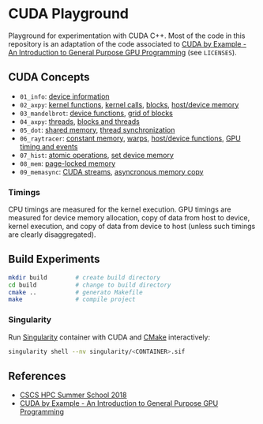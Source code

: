 # CUDA Playground

Playground for experimentation with CUDA C++. Most of the code in this repository is an adaptation of the code associated to [CUDA by Example - An Introduction to General Purpose GPU Programming](https://developer.nvidia.com/cuda-example) (see `LICENSES`).

## CUDA Concepts

* `01_info`: [device information](01_info/README.md#cuda-concepts)
* `02_axpy`: [kernel functions](02_axpy/README.md#kernel-function), [kernel calls](02_axpy/README.md#kernel-call), [blocks](02_axpy/README.md#blocks), [host/device memory](02_axpy/README.md#device-memory)
* `03_mandelbrot`: [device functions](03_mandelbrot/README.md#device-functions), [grid of blocks](03_mandelbrot/README.md#grid-of-blocks)
* `04_axpy`: [threads](04_axpy/README.md#threads), [blocks and threads](04_axpy/README.md#blocks-and-threads)
* `05_dot`: [shared memory](05_dot/README.md#shared-memory), [thread synchronization](05_dot/README.md#thread-synchronization)
* `06_raytracer`: [constant memory](06_raytracer#constant-memory), [warps](06_raytracer#warps), [host/device functions](06_raytracer#hostdevice-functions), [GPU timing and events](06_raytracer#gpu-timing)
* `07_hist`: [atomic operations](07_hist#atomic-operations), [set device memory](07_hist#set-device-memory)
* `08_mem`: [page-locked memory](08_mem#page-locked-memory)
* `09_memasync`: [CUDA streams](09_memasync#cuda-streams), [asyncronous memory copy](09_memasync#asyncronous-memory-copy)

### Timings

CPU timings are measured for the kernel execution. GPU timings are measured for device memory allocation, copy of data from host to device, kernel execution, and copy of data from device to host (unless such timings are clearly disaggregated).

## Build Experiments

```bash
mkdir build        # create build directory
cd build           # change to build directory
cmake ..           # generato Makefile
make               # compile project
```

### Singularity

Run [Singularity](https://singularity.hpcng.org/) container with CUDA and [CMake](https://cmake.org/) interactively:

```bash
singularity shell --nv singularity/<CONTAINER>.sif
```

## References

* [CSCS HPC Summer School 2018](https://github.com/eth-cscs/SummerSchool2018)
* [CUDA by Example - An Introduction to General Purpose GPU Programming](https://developer.nvidia.com/cuda-example)
